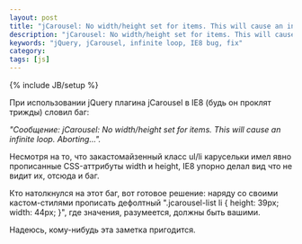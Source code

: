 ```yaml
---
layout: post
title: "jCarousel: No width/height set for items. This will cause an infinite loop. Aborting...: fix"
description: "jCarousel: No width/height set for items. This will cause an infinite loop. Aborting...: fix"
keywords: "jQuery, jCarousel, infinite loop, IE8 bug, fix"
category: 
tags: [js]
---
```

{% include JB/setup %} 

При использовании jQuery плагина jCarousel в IE8 (будь он проклят трижды) словил баг:

*"Сообщение: jCarousel: No width/height set for items. This will cause an infinite loop. Aborting...".*

Несмотря на то, что закастомайзенный класс ul/li карусельки имел явно прописанные CSS-аттрибуты width и height, IE8 упорно делал вид что не видит их, отсюда и баг.

Кто натолкнулся на этот баг, вот готовое решение: наряду со своими кастом-стилями прописать дефолтный ".jcarousel-list li { height: 39px; width: 44px; }", где значения, разумеется, должны быть вашими.

Надеюсь, кому-нибудь эта заметка пригодится.
